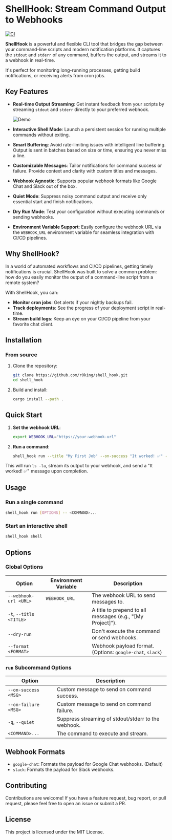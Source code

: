 # ShellHook: Stream Command Output to Webhooks

[![CI](https://github.com/r0king/shell_hook/actions/workflows/ci.yml/badge.svg)](https://github.com/r0king/shell_hook/actions/workflows/ci.yml)

**ShellHook** is a powerful and flexible CLI tool that bridges the gap between your command-line scripts and modern notification platforms. It captures the `stdout` and `stderr` of any command, buffers the output, and streams it to a webhook in real-time.

It's perfect for monitoring long-running processes, getting build notifications, or receiving alerts from cron jobs.

## Key Features

- **Real-time Output Streaming**: Get instant feedback from your scripts by streaming `stdout` and `stderr` directly to your preferred webhook.
  
  ![Demo](https://github.com/r0king/shell_hook/assets/18419334/531d0411-92ba-4475-b072-a08b5f259695)

- **Interactive Shell Mode**: Launch a persistent session for running multiple commands without exiting.
- **Smart Buffering**: Avoid rate-limiting issues with intelligent line buffering. Output is sent in batches based on size or time, ensuring you never miss a line.
- **Customizable Messages**: Tailor notifications for command success or failure. Provide context and clarity with custom titles and messages.
- **Webhook Agnostic**: Supports popular webhook formats like Google Chat and Slack out of the box.
- **Quiet Mode**: Suppress noisy command output and receive only essential start and finish notifications.
- **Dry Run Mode**: Test your configuration without executing commands or sending webhooks.
- **Environment Variable Support**: Easily configure the webhook URL via the `WEBHOOK_URL` environment variable for seamless integration with CI/CD pipelines.

## Why ShellHook?

In a world of automated workflows and CI/CD pipelines, getting timely notifications is crucial. ShellHook was built to solve a common problem: how do you easily monitor the output of a command-line script from a remote system?

With ShellHook, you can:
- **Monitor cron jobs**: Get alerts if your nightly backups fail.
- **Track deployments**: See the progress of your deployment script in real-time.
- **Stream build logs**: Keep an eye on your CI/CD pipeline from your favorite chat client.

## Installation

### From source

1.  Clone the repository:
    ```sh
    git clone https://github.com/r0king/shell_hook.git
    cd shell_hook
    ```
2.  Build and install:
    ```sh
    cargo install --path .
    ```

## Quick Start

1.  **Set the webhook URL**:
    ```sh
    export WEBHOOK_URL="https://your-webhook-url"
    ```
2.  **Run a command**:
    ```sh
    shell_hook run --title "My First Job" --on-success "It worked! ✅" -- ls -la
    ```

This will run `ls -la`, stream its output to your webhook, and send a "It worked! ✅" message upon completion.

## Usage

### Run a single command

```sh
shell_hook run [OPTIONS] -- <COMMAND>...
```

### Start an interactive shell

```sh
shell_hook shell
```

## Options

### Global Options

| Option | Environment Variable | Description |
|---|---|---|
| `--webhook-url <URL>` | `WEBHOOK_URL` | The webhook URL to send messages to. |
| `-t`, `--title <TITLE>` | | A title to prepend to all messages (e.g., "[My Project]"). |
| `--dry-run` | | Don't execute the command or send webhooks. |
| `--format <FORMAT>` | | Webhook payload format. (Options: `google-chat`, `slack`) |

### `run` Subcommand Options

| Option | Description |
|---|---|
| `--on-success <MSG>` | Custom message to send on command success. |
| `--on-failure <MSG>` | Custom message to send on command failure. |
| `-q`, `--quiet` | Suppress streaming of stdout/stderr to the webhook. |
| `<COMMAND>...` | The command to execute and stream. |

## Webhook Formats

-   `google-chat`: Formats the payload for Google Chat webhooks. (Default)
-   `slack`: Formats the payload for Slack webhooks.

## Contributing

Contributions are welcome! If you have a feature request, bug report, or pull request, please feel free to open an issue or submit a PR.

## License

This project is licensed under the MIT License.